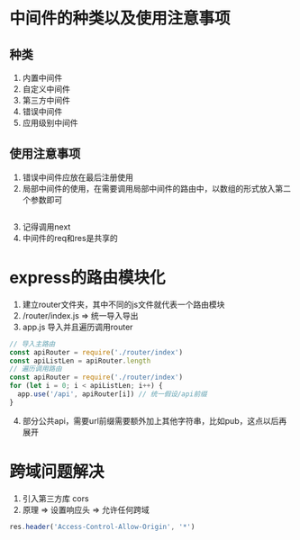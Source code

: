 # 中间件的种类以及使用注意事项
## 种类
1. 内置中间件
2. 自定义中间件
3. 第三方中间件
4. 错误中间件
5. 应用级别中间件

## 使用注意事项
1. 错误中间件应放在最后注册使用
2. 局部中间件的使用，在需要调用局部中间件的路由中，以数组的形式放入第二个参数即可
``` js

```
3. 记得调用next
4. 中间件的req和res是共享的



# express的路由模块化
1. 建立router文件夹，其中不同的js文件就代表一个路由模块
2. /router/index.js => 统一导入导出
3. app.js 导入并且遍历调用router
```js
// 导入主路由
const apiRouter = require('./router/index')
const apiListLen = apiRouter.length
// 遍历调用路由
const apiRouter = require('./router/index')
for (let i = 0; i < apiListLen; i++) {
  app.use('/api', apiRouter[i]) // 统一假设/api前缀
}
```
4. 部分公共api，需要url前缀需要额外加上其他字符串，比如pub，这点以后再展开

# 跨域问题解决
1. 引入第三方库 cors
2. 原理 => 设置响应头 => 允许任何跨域
```js
res.header('Access-Control-Allow-Origin', '*')
```
